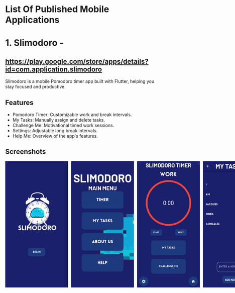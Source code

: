 # List Of Published Mobile Applications
# 1. Slimodoro - 
## https://play.google.com/store/apps/details?id=com.application.slimodoro
Slimodoro is a mobile Pomodoro timer app built with Flutter, helping you stay focused and productive.

## Features

- Pomodoro Timer: Customizable work and break intervals.
- My Tasks: Manually assign and delete tasks.
- Challenge Me: Motivational timed work sessions.
- Settings: Adjustable long break intervals.
- Help Me: Overview of the app's features.

## Screenshots
<div style="display:flex;">
    <img src="screenshots/StartPage.webp" width="200" style="margin-right: 10px;">
    <img src="screenshots/MenuPage.webp" width="200" style="margin-right: 10px;">
    <img src="screenshots/TimerPage.webp" width="200" style="margin-right: 10px;">
    <img src="screenshots/MyTasksPage.webp" width="200">
</div>
